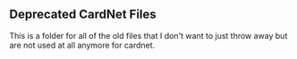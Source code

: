 ## Deprecated CardNet Files
This is a folder for all of the old files that I don't want to just throw away but are not used at all anymore for cardnet.